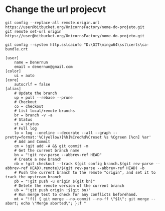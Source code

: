 # Change the url projecvt

    git config --replace-all remote.origin.url https://user@bitbucket.org/UnicornsFactory/nome-do-projeto.git
    git remote set-url origin https://user@bitbucket.org/UnicornsFactory/nome-do-projeto.git

    git config --system http.sslcainfo "D:\GIT\mingw64\ssl\certs\ca-bundle.crt

    [user]
        name = Denernun
        email = denernun@gmail.com
    [color]
        ui = auto
    [core]
        autocrlf = false
    [alias]
        # Update the branch
        up = pull --rebase --prune
        # Checkout
        co = checkout
        # List local/remote branchs
        br = branch -v -a
        # Status
        st = status
        # Full log
        lo = log --oneline --decorate --all --graph --pretty=format:'%C(yellow)[%h]%Cred%d%Creset %s %Cgreen [%cn] %ar'
        # Add and Commit
        cm = !git add -A && git commit -m
        # Get the current branch name
        bn = "!git rev-parse --abbrev-ref HEAD"
        # Create a new branch
        nb = !git checkout --track $(git config branch.$(git rev-parse --abbrev-ref HEAD).remote)/$(git rev-parse --abbrev-ref HEAD) -b
        # Push the current branch to the remote "origin", and set it to track the upstream branch
        pb = "!git push -u origin $(git bn)"
        # Delete the remote version of the current branch
        ub = "!git push origin :$(git bn)"
        # Run merge test to check for any conflicts beforehand.
        mt = "!f() { git merge --no-commit --no-ff \"$1\"; git merge --abort; echo \"Merge aborted\"; };f "	
